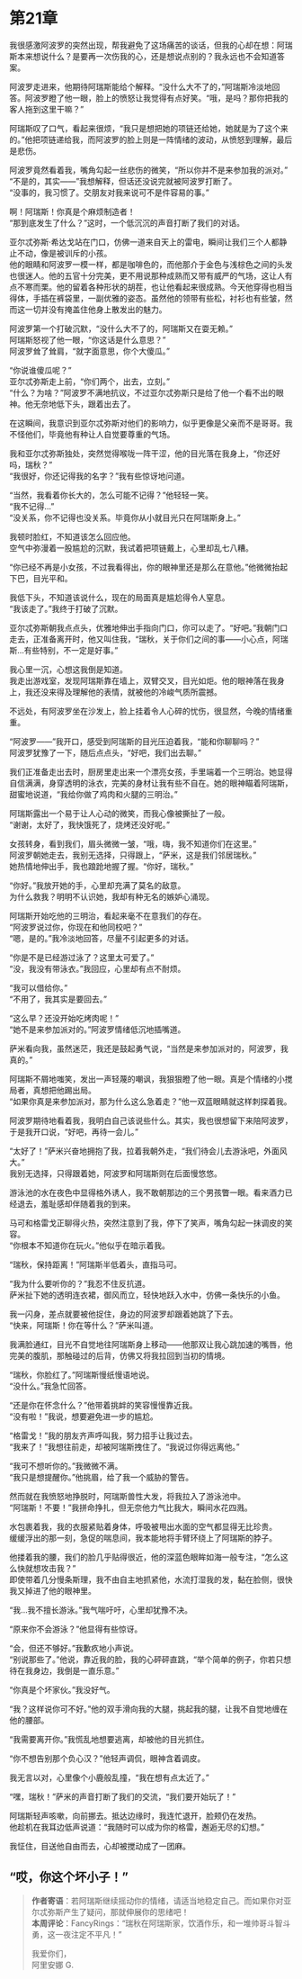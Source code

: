 # 第21章

我很感激阿波罗的突然出现，帮我避免了这场痛苦的谈话，但我的心却在想：阿瑞斯本来想说什么？是要再一次伤我的心，还是想说点别的？我永远也不会知道答案。

阿波罗走进来，他期待阿瑞斯能给个解释。“没什么大不了的，”阿瑞斯冷淡地回答。阿波罗瞪了他一眼，脸上的愤怒让我觉得有点好笑。“哦，是吗？那你把我的客人拖到这里干嘛？”

阿瑞斯叹了口气，看起来很烦，“我只是想把她的项链还给她，她就是为了这个来的。”他把项链递给我，而阿波罗的脸上则是一阵情绪的波动，从愤怒到理解，最后是悲伤。

阿波罗竟然看着我，嘴角勾起一丝悲伤的微笑，“所以你并不是来参加我的派对。”  
“不是的，其实——”我想解释，但话还没说完就被阿波罗打断了。  
“没事的，我习惯了。交朋友对我来说可不是件容易的事。”

啊！阿瑞斯！你真是个麻烦制造者！  
“那到底发生了什么？”这时，一个低沉沉的声音打断了我们的对话。

亚尔忒弥斯·希达戈站在门口，仿佛一道来自天上的雷电，瞬间让我们三个人都静止不动，像是被训斥的小孩。  
他的眼睛和阿波罗一模一样，都是咖啡色的，而他那介于金色与浅棕色之间的头发也很迷人。他的五官十分完美，更不用说那种成熟而又带有威严的气场，这让人有点不寒而栗。他的留着各种形状的胡茬，也让他看起来很成熟。今天他穿得也相当得体，手插在裤袋里，一副优雅的姿态。虽然他的领带有些松，衬衫也有些皱，然而这一切并没有掩盖住他身上散发出的魅力。

阿波罗第一个打破沉默，“没什么大不了的，阿瑞斯又在耍无赖。”  
阿瑞斯怒视了他一眼，“你这话是什么意思？”  
阿波罗耸了耸肩，“就字面意思，你个大傻瓜。”

“你说谁傻瓜呢？”  
亚尔忒弥斯走上前，“你们两个，出去，立刻。”  
“什么？为啥？”阿波罗不满地抗议，不过亚尔忒弥斯只是给了他一个看不出的眼神。他无奈地低下头，跟着出去了。

在这瞬间，我意识到亚尔忒弥斯对他们的影响力，似乎更像是父亲而不是哥哥。我不怪他们，毕竟他有种让人自觉要尊重的气场。

我和亚尔忒弥斯独处，突然觉得喉咙一阵干涩，他的目光落在我身上，“你还好吗，瑞秋？”  
“我很好，你还记得我的名字？”我有些惊讶地问道。

“当然，我看着你长大的，怎么可能不记得？”他轻轻一笑。  
“我不记得...”  
“没关系，你不记得也没关系。毕竟你从小就目光只在阿瑞斯身上。”

我顿时脸红，不知道该怎么回应他。  
空气中弥漫着一股尴尬的沉默，我试着把项链戴上，心里却乱七八糟。

“你已经不再是小女孩，不过我看得出，你的眼神里还是那么在意他。”他微微抬起下巴，目光平和。

我低下头，不知道该说什么，现在的局面真是尴尬得令人窒息。  
“我该走了。”我终于打破了沉默。

亚尔忒弥斯朝我点点头，优雅地伸出手指向门口，你可以走了。“好吧。”我朝门口走去，正准备离开时，他又叫住我，“瑞秋，关于你们之间的事——小心点，阿瑞斯...有些特别，不一定是好事。”

我心里一沉，心想这我倒是知道。  
我走出游戏室，发现阿瑞斯靠在墙上，双臂交叉，目光如炬。他的眼神落在我身上，我还没来得及理解他的表情，就被他的冷峻气质所震撼。

不远处，有阿波罗坐在沙发上，脸上挂着令人心碎的忧伤，很显然，今晚的情绪重重。

“阿波罗——”我开口，感受到阿瑞斯的目光压迫着我，“能和你聊聊吗？”  
阿波罗犹豫了一下，随后点点头，“好吧，我们出去聊。”

我们正准备走出去时，厨房里走出来一个漂亮女孩，手里端着一个三明治。她显得自信满满，身穿透明的泳衣，完美的身材让我有些不自在。她的眼神瞄着阿瑞斯，甜蜜地说道，“我给你做了鸡肉和火腿的三明治。”

阿瑞斯露出一个易于让人心动的微笑，而我心像被撕扯了一般。  
“谢谢，太好了，我快饿死了，烧烤还没好呢。”

女孩转身，看到我们，眉头微微一皱，“哦，嗨，我不知道你们在这里。”  
阿波罗朝她走去，我别无选择，只得跟上，“萨米，这是我们邻居瑞秋。”  
她热情地伸出手，我也踉跄地握了握。“你好，瑞秋。”

“你好。”我放开她的手，心里却充满了莫名的敌意。  
为什么救我？明明不认识她，我却有种无名的嫉妒心涌现。

阿瑞斯开始吃他的三明治，看起来毫不在意我们的存在。  
“阿波罗说过你，你现在和他同校吧？”  
“嗯，是的。”我冷淡地回答，尽量不引起更多的对话。

“你是不是已经游过泳了？这里太可爱了。”  
“没，我没有带泳衣。”我回应，心里却有点不耐烦。

“我可以借给你。”  
“不用了，我其实是要回去。”

“这么早？还没开始吃烤肉呢！”  
“她不是来参加派对的。”阿波罗情绪低沉地插嘴道。

萨米看向我，虽然迷茫，我还是鼓起勇气说，“当然是来参加派对的，阿波罗，我真的。”

阿瑞斯不屑地嗤笑，发出一声轻蔑的嘲讽，我狠狠瞪了他一眼。真是个情绪的小搅局者，真想把他踢出局。  
“如果你真是来参加派对，那为什么这么急着走？”他一双蓝眼睛就这样刺探着我。

阿波罗期待地看着我，我明白自己该说些什么。其实，我也很想留下来陪阿波罗，于是我开口说，“好吧，再待一会儿。”

“太好了！”萨米兴奋地拥抱了我，拉着我朝外走，“我们待会儿去游泳吧，外面风大。”  
我别无选择，只得跟着她，阿波罗和阿瑞斯则在后面慢悠悠。

游泳池的水在夜色中显得格外诱人，我不敢朝那边的三个男孩瞥一眼。看来酒力已经退去，羞耻感却伴随着我的到来。

马可和格雷戈正聊得火热，突然注意到了我，停下了笑声，嘴角勾起一抹调皮的笑容。  
“你根本不知道你在玩火。”他似乎在暗示着我。

“瑞秋，保持距离！”阿瑞斯半低着头，直指马可。

“我为什么要听你的？”我忍不住反抗道。  
萨米扯下她的透明连衣裙，御风而立，轻快地跃入水中，仿佛一条快乐的小鱼。

我一闪身，差点就要被他捉住，身边的阿波罗却跟着她跳了下去。  
“快来，阿瑞斯！你在等什么？”萨米叫道。

我满脸通红，目光不自觉地往阿瑞斯身上移动——他那双让我心跳加速的嘴唇，他完美的腹肌，那触碰过的后背，仿佛又将我拉回到当初的情境。

“瑞秋，你脸红了。”阿瑞斯慢纸慢语地说。  
“没什么。”我急忙回答。

“还是你在怀念什么？”他带着挑衅的笑容慢慢靠近我。  
“没有啦！”我说，想要避免进一步的尴尬。

“格雷戈！”我的朋友齐声呼叫我，努力招手让我过去。  
“我来了！”我想往前走，却被阿瑞斯拽住了。“我说过你得远离他。”

“我可不想听你的。”我微微不满。  
“我只是想提醒你。”他挑眉，给了我一个威胁的警告。

然而就在我愤怒地挣脱时，阿瑞斯兽性大发，将我拉入了游泳池中。  
“阿瑞斯！不要！”我拼命挣扎，但无奈他力气比我大，瞬间水花四溅。

水包裹着我，我的衣服紧贴着身体，呼吸被甩出水面的空气都显得无比珍贵。  
缓缓浮出的那一刻，急促的喘息间，我本能地将手臂环绕上了阿瑞斯的脖子。

他搂着我的腰，我们的脸几乎贴得很近，他的深蓝色眼眸如海一般专注，“怎么这么快就想攻击我？”  
即使带着几分慢条斯理，我不由自主地抓紧他，水流打湿我的发，黏在脸侧，很快我又掉进了他的眼神里。

“我...我不擅长游泳。”我气喘吁吁，心里却犹豫不决。

“原来你不会游泳？”他显得有些惊讶。

“会，但还不够好。”我歉疚地小声说。  
“别说那些了。”他说，靠近我的脸，我的心砰砰直跳，“举个简单的例子，你若只想待在我身边，我倒是一直乐意。”

“你真是个坏家伙。”我没好气。

“我？这样说你可不好。”他的双手滑向我的大腿，挑起我的腿，让我不自觉地缠在他的腰部。

“我需要离开你。”我慌乱地想要逃离，却被他的目光抓住。

“你不想告别那个负心汉？”他轻声调侃，眼神含着调皮。

我无言以对，心里像个小鹿般乱撞，“我在想有点太近了。”

“嘿，瑞秋！”萨米的声音打断了我们的交流，“我们要开始玩了！”

阿瑞斯轻声咳嗽，向前挪去。抵达边缘时，我连忙退开，脸颊仍在发热。  
他趁机在我耳边低声说道：“我随时可以成为你的格雷，邂逅无尽的幻想。”

我怔住，目送他自由而去，心却被搅动成了一团麻。

“哎，你这个坏小子！”  
---

> **作者寄语**：若阿瑞斯继续摇动你的情绪，请适当地稳定自己。而如果你对亚尔忒弥斯产生了疑问，那就伸展你的思绪吧！  
> **本周评论**：FancyRings：“瑞秋在阿瑞斯家，饮酒作乐，和一堆帅哥斗智斗勇，这一夜注定不平凡！”  
>  
> 我爱你们，  
> 阿里安娜 G.